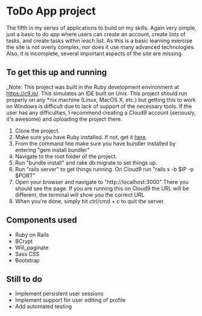 ToDo App project
================

The fifth in my series of applications to build on my skills.  Again very simple, 
just a basic to do app where users can create an account, create lists of tasks, 
and create tasks within ieach list.  As this is a basic learning exercise the site 
is not overly complex, nor does it use many advanced technologies.  Also, it is 
incomplete, several important aspects of the site are missing.

To get this up and running
--------------------------
_Note: This project was built in the Ruby development environment at https://c9.io/.
This simulates an IDE built on Unix.  This project should run properly on any *nix
machine (Linux, MacOS X, etc.) but getting this to work on Windows is difficult due 
to lack of support of the necessary tools.  If the user has any difficulties, I
recommend creating a Cloud9 account (seriously, it's awesome) and uploading the 
project there.

1. Clone the project.  
2. Make sure you have Ruby installed.  If not, get it [here](https://www.ruby-lang.org/en/downloads/). 
3. From the command line make sure you have bundler installed by entering "gem install bundler"
4. Navigate to the root folder of the project.
5. Run "bundle install" and rake db:migrate to set things up.
6. Run "rails server" to get things running.  On Cloud9 run "rails s -b $IP -p $PORT"
7. Open your browser and navigate to "http://localhost:3000"  There you should see
the page.  If you are running this on Cloud9 the URL will be different, the terminal
will show you the correct URL
8. When you're done, simply hit ctrl/cmd + c to quit the server.

Components used
---------------
* Ruby on Rails
* BCrypt
* Will_paginate
* Sass CSS
* Bootstrap

Still to do
-----------
* Implement persistent user sessions
* Implement support for user editing of profile
* Add automated testing